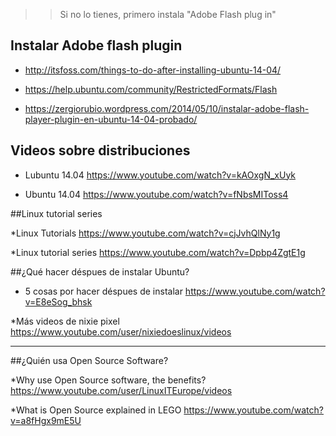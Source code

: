 >> Si no lo tienes, primero instala "Adobe Flash plug in"

## Instalar Adobe flash plugin

* http://itsfoss.com/things-to-do-after-installing-ubuntu-14-04/

* https://help.ubuntu.com/community/RestrictedFormats/Flash

* https://zergiorubio.wordpress.com/2014/05/10/instalar-adobe-flash-player-plugin-en-ubuntu-14-04-probado/

## Videos sobre distribuciones

* Lubuntu 14.04
https://www.youtube.com/watch?v=kAOxgN_xUyk

* Ubuntu 14.04
https://www.youtube.com/watch?v=fNbsMIToss4

##Linux tutorial series

*Linux Tutorials
https://www.youtube.com/watch?v=cjJvhQlNy1g

*Linux tutorial series
https://www.youtube.com/watch?v=Dpbp4ZgtE1g

##¿Qué hacer déspues de instalar Ubuntu?

* 5 cosas por hacer déspues de instalar
https://www.youtube.com/watch?v=E8eSog_bhsk

*Más videos de nixie pixel
 https://www.youtube.com/user/nixiedoeslinux/videos
 
 ***
 
 ##¿Quién usa Open Source Software?
 
 *Why use Open Source software, the benefits?
 https://www.youtube.com/user/LinuxITEurope/videos
 
 *What is Open Source explained in LEGO
 https://www.youtube.com/watch?v=a8fHgx9mE5U
